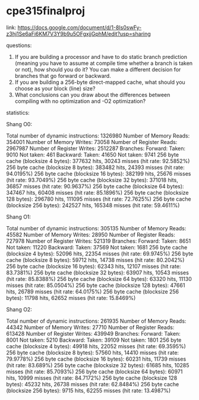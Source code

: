 # cpe315finalproj

link: https://docs.google.com/document/d/1-8Is0swFy-z3hj1Se6aFi6KM7V3Y9b9u5OFgxjjGphM/edit?usp=sharing

questions: 

1. If you are building a processor and have to do static branch prediction (meaning you have to assume at compile time whether a branch is taken or not), how should you do it? You can make a different decision for branches that go forward or backward.
2. If you are building a 256-byte direct-mapped cache, what should you choose as your block (line) size?
3. What conclusions can you draw about the differences between compiling with no optimization and -O2 optimization?

statistics:

Shang O0:

Total number of dynamic instructions: 1326980
Number of Memory Reads: 354001
Number of Memory Writes: 73058
Number of Register Reads: 2967987
Number of Register Writes: 2512287
Branches: 
  Forward:
    Taken: 9010
    Not taken: 461
  Backward:
    Taken: 41650
    Not taken: 9741
256 byte cache (blocksize 4 bytes): 377632 hits, 30243 misses (hit rate: 92.5852%)
256 byte cache (blocksize 8 bytes): 383482 hits, 24393 misses (hit rate: 94.0195%)
256 byte cache (blocksize 16 bytes): 382199 hits, 25676 misses (hit rate: 93.7049%)
256 byte cache (blocksize 32 bytes): 371018 hits, 36857 misses (hit rate: 90.9637%)
256 byte cache (blocksize 64 bytes): 347467 hits, 60408 misses (hit rate: 85.1896%)
256 byte cache (blocksize 128 bytes): 296780 hits, 111095 misses (hit rate: 72.7625%)
256 byte cache (blocksize 256 bytes): 242527 hits, 165348 misses (hit rate: 59.4611%)

Shang O1:

Total number of dynamic instructions: 305135
Number of Memory Reads: 45582
Number of Memory Writes: 28950
Number of Register Reads: 727978
Number of Register Writes: 521319
Branches: 
  Forward:
    Taken: 8651
    Not taken: 11220
  Backward:
    Taken: 37569
    Not taken: 1681
256 byte cache (blocksize 4 bytes): 52096 hits, 22354 misses (hit rate: 69.9745%)
256 byte cache (blocksize 8 bytes): 59712 hits, 14738 misses (hit rate: 80.2042%)
256 byte cache (blocksize 16 bytes): 62343 hits, 12107 misses (hit rate: 83.7381%)
256 byte cache (blocksize 32 bytes): 63907 hits, 10543 misses (hit rate: 85.8388%)
256 byte cache (blocksize 64 bytes): 63320 hits, 11130 misses (hit rate: 85.0504%)
256 byte cache (blocksize 128 bytes): 47661 hits, 26789 misses (hit rate: 64.0175%)
256 byte cache (blocksize 256 bytes): 11798 hits, 62652 misses (hit rate: 15.8469%)

Shang O2:

Total number of dynamic instructions: 261935
Number of Memory Reads: 44342
Number of Memory Writes: 27710
Number of Register Reads: 613428
Number of Register Writes: 439949
Branches: 
  Forward:
    Taken: 8001
    Not taken: 5210
  Backward:
    Taken: 39109
    Not taken: 1801
256 byte cache (blocksize 4 bytes): 49918 hits, 22052 misses (hit rate: 69.3595%)
256 byte cache (blocksize 8 bytes): 57560 hits, 14410 misses (hit rate: 79.9778%)
256 byte cache (blocksize 16 bytes): 60231 hits, 11739 misses (hit rate: 83.689%)
256 byte cache (blocksize 32 bytes): 61685 hits, 10285 misses (hit rate: 85.7093%)
256 byte cache (blocksize 64 bytes): 60971 hits, 10999 misses (hit rate: 84.7172%)
256 byte cache (blocksize 128 bytes): 45232 hits, 26738 misses (hit rate: 62.8484%)
256 byte cache (blocksize 256 bytes): 9715 hits, 62255 misses (hit rate: 13.4987%)
